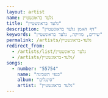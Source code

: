 ```yaml
---
layout: artist
name: גלעד בראונשטיין
title: "גלעד בראונשטיין"
description: "דף האמן גלעד בראונשטיין"
keywords: "שירים, מוזיקה, גלעד בראונשטיין"
permalink: /artists/גלעד-בראונשטיין
redirect_from:
  - /artists/list/גלעד בראונשטיין
  - /artists/גלעד-בראונשטיין/
songs:
  - number: "55754"
    name: "כנפי השכינה"
    album: "סינגלים"
    artist: "גלעד בראונשטיין"
---
```

